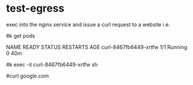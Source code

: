 # test-egress

exec into the nginx service and issue a curl request to a website i.e.

#k get pods

NAME                    READY   STATUS    RESTARTS   AGE
curl-8467fb6449-xrtfw   1/1     Running   0          40m

#k exec -it curl-8467fb6449-xrtfw sh

#curl google.com

